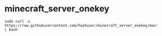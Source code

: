 # minecraft_server_onekey
```
sudo curl -L https://raw.githubusercontent.com/hashuser/minecraft_server_onekey/master/install.sh | bash
```
